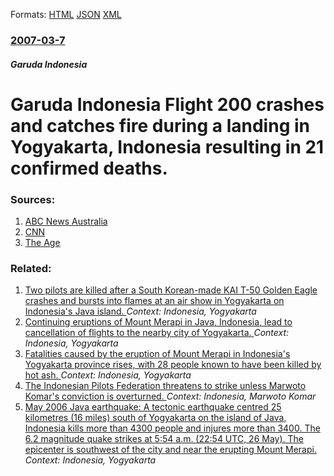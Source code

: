 
Formats: [HTML](/news/2007/03/7/garuda-indonesia-flight-200-crashes-and-catches-fire-during-a-landing-in-yogyakarta-indonesia-resulting-in-21-confirmed-deaths.html)  [JSON](/news/2007/03/7/garuda-indonesia-flight-200-crashes-and-catches-fire-during-a-landing-in-yogyakarta-indonesia-resulting-in-21-confirmed-deaths.json)  [XML](/news/2007/03/7/garuda-indonesia-flight-200-crashes-and-catches-fire-during-a-landing-in-yogyakarta-indonesia-resulting-in-21-confirmed-deaths.xml)  

### [2007-03-7](/news/2007/03/7/index.md)

##### Garuda Indonesia
#  Garuda Indonesia Flight 200 crashes and catches fire during a landing in Yogyakarta, Indonesia resulting in 21 confirmed deaths. 




### Sources:

1. [ABC News Australia](http://www.abc.net.au/news/newsitems/200703/s1865535.htm)
2. [CNN](http://edition.cnn.com/2007/WORLD/asiapcf/03/06/indonesia.plane/index.html?section=cnn_latest)
3. [The Age](http://www.theage.com.au/news/national/plane-blaze-aussies-feared-dead/2007/03/07/1173166757413.html)

### Related:

1. [Two pilots are killed after a South Korean-made KAI T-50 Golden Eagle crashes and bursts into flames at an air show in Yogyakarta on Indonesia's Java island. ](/news/2015/12/20/two-pilots-are-killed-after-a-south-korean-made-kai-t-50-golden-eagle-crashes-and-bursts-into-flames-at-an-air-show-in-yogyakarta-on-indones.md) _Context: Indonesia, Yogyakarta_
2. [Continuing eruptions of Mount Merapi in Java, Indonesia, lead to cancellation of flights to the nearby city of Yogyakarta. ](/news/2010/11/2/continuing-eruptions-of-mount-merapi-in-java-indonesia-lead-to-cancellation-of-flights-to-the-nearby-city-of-yogyakarta.md) _Context: Indonesia, Yogyakarta_
3. [Fatalities caused by the eruption of Mount Merapi in Indonesia's Yogyakarta province rises, with 28 people known to have been killed by hot ash. ](/news/2010/10/27/fatalities-caused-by-the-eruption-of-mount-merapi-in-indonesia-s-yogyakarta-province-rises-with-28-people-known-to-have-been-killed-by-hot.md) _Context: Indonesia, Yogyakarta_
4. [ The Indonesian Pilots Federation threatens to strike unless Marwoto Komar's conviction is overturned. ](/news/2009/05/2/the-indonesian-pilots-federation-threatens-to-strike-unless-marwoto-komar-s-conviction-is-overturned.md) _Context: Indonesia, Marwoto Komar_
5. [ May 2006 Java earthquake: A tectonic earthquake centred 25 kilometres (16 miles) south of Yogyakarta on the island of Java, Indonesia kills more than 4300 people and injures more than 3400. The 6.2 magnitude quake strikes at 5:54 a.m. (22:54 UTC, 26 May). The epicenter is southwest of the city and near the erupting Mount Merapi. ](/news/2006/05/27/may-2006-java-earthquake-a-tectonic-earthquake-centred-25-kilometres-16-miles-south-of-yogyakarta-on-the-island-of-java-indonesia-kills.md) _Context: Indonesia, Yogyakarta_
